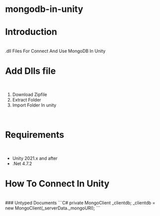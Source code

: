 # mongodb-in-unity
<h1>Introduction</h1>
<br/>
.dll Files For Connect And Use MongoDB In Unity
<br/>

<h1>Add Dlls file</h1>
<br/>

<ol>
  <li>Download Zipfile</li>
  <li>Extract Folder</li>
  <li>Import Folder In unity</li>
</ol>
<br/>

<h1>Requirements</h1>
<br/>
<ul>
  <li>Unity 2021.x and after</li>
  <li>.Net 4.7.2</li>
</ul>
  
  
<h1>How To Connect In Unity</h1>
<br/>
### Untyped Documents
```C#
private MongoClient _clientdb;
_clientdb = new MongoClient(_serverData._mongoURI);
```
